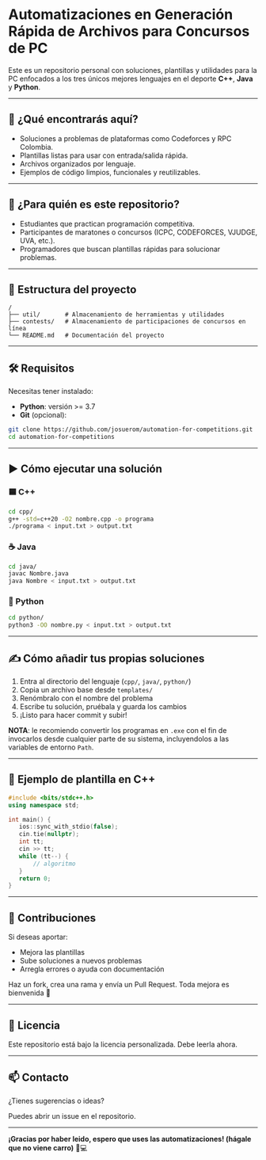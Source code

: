 # Automatizaciones en Generación Rápida de Archivos para Concursos de PC

Este es un repositorio personal con soluciones, plantillas y utilidades para la PC enfocados a los tres únicos mejores lenguajes en el deporte **C++**, **Java** y **Python**.

---

## 📘 ¿Qué encontrarás aquí?

- Soluciones a problemas de plataformas como Codeforces y RPC Colombia.
- Plantillas listas para usar con entrada/salida rápida.
- Archivos organizados por lenguaje.
- Ejemplos de código limpios, funcionales y reutilizables.

---

## 🎯 ¿Para quién es este repositorio?

- Estudiantes que practican programación competitiva.
- Participantes de maratones o concursos (ICPC, CODEFORCES, VJUDGE, UVA, etc.).
- Programadores que buscan plantillas rápidas para solucionar problemas.

---

## 📂 Estructura del proyecto

```
/
├── util/       # Almacenamiento de herramientas y utilidades
├── contests/   # Almacenamiento de participaciones de concursos en línea
└── README.md   # Documentación del proyecto
```

---

## 🛠️ Requisitos

Necesitas tener instalado:

- **Python**: versión >= 3.7
- **Git** (opcional):

```bash
git clone https://github.com/josuerom/automation-for-competitions.git
cd automation-for-competitions
```

---

## ▶️ Cómo ejecutar una solución

### 🟦 C++

```bash
cd cpp/
g++ -std=c++20 -O2 nombre.cpp -o programa
./programa < input.txt > output.txt
```

### ☕ Java

```bash
cd java/
javac Nombre.java
java Nombre < input.txt > output.txt
```

### 🐍 Python

```bash
cd python/
python3 -OO nombre.py < input.txt > output.txt
```

---

## ✍️ Cómo añadir tus propias soluciones

1. Entra al directorio del lenguaje (`cpp/`, `java/`, `python/`)
2. Copia un archivo base desde `templates/`
3. Renómbralo con el nombre del problema
4. Escribe tu solución, pruébala y guarda los cambios
5. ¡Listo para hacer commit y subir!

**NOTA**: le recomiendo convertir los programas en `.exe` con el fin de invocarlos desde cualquier parte de su sistema, incluyendolos a las variables de entorno `Path`.

---

## 📄 Ejemplo de plantilla en C++

```cpp
#include <bits/stdc++.h>
using namespace std;

int main() {
   ios::sync_with_stdio(false);
   cin.tie(nullptr);
   int tt;
   cin >> tt;
   while (tt--) {
       // algoritmo
   }
   return 0;
}
```

---

## 🤝 Contribuciones

Si deseas aportar:

- Mejora las plantillas
- Sube soluciones a nuevos problemas
- Arregla errores o ayuda con documentación

Haz un fork, crea una rama y envía un Pull Request. Toda mejora es bienvenida 🚀

---

## 📜 Licencia

Este repositorio está bajo la licencia personalizada. Debe leerla ahora.

---

## 📫 Contacto

¿Tienes sugerencias o ideas?

Puedes abrir un issue en el repositorio.

---

**¡Gracias por haber leido, espero que uses las automatizaciones! (hágale que no viene carro)** 🧠💻
